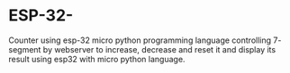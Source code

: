 # ESP-32-
Counter using esp-32 micro python programming language
controlling 7- segment by webserver to increase, decrease and reset it and
display its result using esp32 with micro python language.
